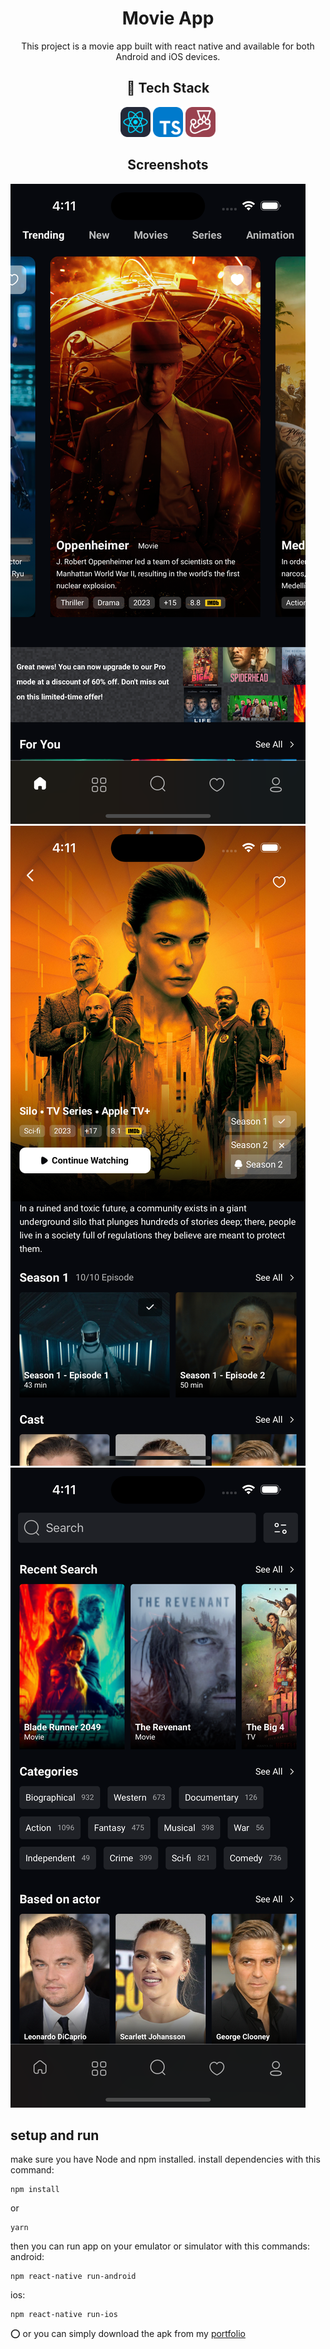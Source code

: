 <h1 align="center"> Movie App</h1>

<p align="center">
This project is a movie app built with react native and available for both Android and iOS devices.
</p>

<h2 align="center">
🤖 Tech Stack
</h2>
<p align="center">
<img src="https://github.com/tandpfun/skill-icons/blob/main/icons/React-Dark.svg" width="48" title="ReactNative">
<img src="https://github.com/tandpfun/skill-icons/blob/main/icons/TypeScript.svg" width="48" title="Typescript">
<img src="https://github.com/tandpfun/skill-icons/blob/main/icons/Jest.svg" width="48" title="Unit Test">
</p>

<h2 align="center">
Screenshots
</h2>
<img src="/screenshots/sc1.png"/>
<img src="/screenshots/sc2.png"/>
<img src="/screenshots/sc3.png"/>

## setup and run

make sure you have Node and npm installed.
install dependencies with this command:

```
npm install
```

or

```
yarn
```

then you can run app on your emulator or simulator with this commands:\
android:

```
npm react-native run-android
```

ios:

```
npm react-native run-ios
```

:o: or you can simply download the apk from my [portfolio](https://ali-oliaee.ir/)
